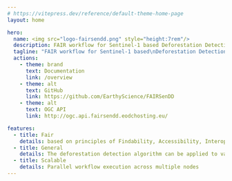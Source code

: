```yaml
---
# https://vitepress.dev/reference/default-theme-home-page
layout: home

hero:
  name: <img src="logo-fairsendd.png" style="height:7rem"/>
  description: FAIR workflow for Sentinel-1 based Deforestation Detection
  tagline: "FAIR workflow for Sentinel-1 based\nDeforestation Detection"
  actions:
    - theme: brand
      text: Documentation
      link: /overview
    - theme: alt
      text: GitHub
      link: https://github.com/EarthyScience/FAIRSenDD
    - theme: alt
      text: OGC API
      link: http://ogc.api.fairsendd.eodchosting.eu/

features:
  - title: Fair
    details: based on principles of Findability, Accessibility, Interoperability, and Reusability
  - title: General
    details: The deforestation detection algorithm can be applied to various forest types
  - title: Scalable
    details: Parallel workflow execution across multiple nodes
---
```

